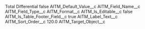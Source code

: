 <?xml version="1.0" encoding="UTF-8"?>
<CustomMetadata xmlns="http://soap.sforce.com/2006/04/metadata" xmlns:xsi="http://www.w3.org/2001/XMLSchema-instance" xmlns:xsd="http://www.w3.org/2001/XMLSchema">
    <label>Total Differential</label>
    <protected>false</protected>
    <values>
        <field>AITM_Default_Value__c</field>
        <value xsi:nil="true"/>
    </values>
    <values>
        <field>AITM_Field_Name__c</field>
        <value xsi:nil="true"/>
    </values>
    <values>
        <field>AITM_Field_Type__c</field>
        <value xsi:nil="true"/>
    </values>
    <values>
        <field>AITM_Format__c</field>
        <value xsi:nil="true"/>
    </values>
    <values>
        <field>AITM_Is_Editable__c</field>
        <value xsi:type="xsd:boolean">false</value>
    </values>
    <values>
        <field>AITM_Is_Table_Footer_Field__c</field>
        <value xsi:type="xsd:boolean">true</value>
    </values>
    <values>
        <field>AITM_Label_Text__c</field>
        <value xsi:nil="true"/>
    </values>
    <values>
        <field>AITM_Sort_Order__c</field>
        <value xsi:type="xsd:double">120.0</value>
    </values>
    <values>
        <field>AITM_Target_Object__c</field>
        <value xsi:nil="true"/>
    </values>
</CustomMetadata>
